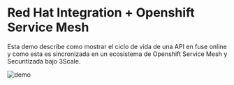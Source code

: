 # Red Hat Integration + Openshift Service Mesh 
Esta demo describe como mostrar el ciclo de vida de una API en fuse online y como esta es sincronizada en un ecosistema de Openshift Service Mesh y Securitizada bajo 3Scale.

![demo](https://drive.google.com/file/d/1CjioRECn50XGGyCb5KrSoQQjrcxV44z9/view?usp=sharing)
<!--stackedit_data:
eyJoaXN0b3J5IjpbODI0MTAyOTUwLC01NzYwMjg4NTRdfQ==
-->